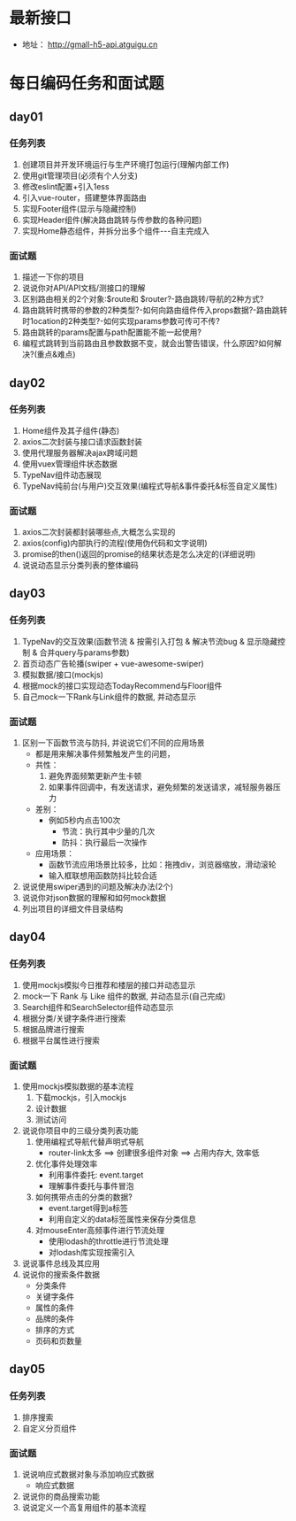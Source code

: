 # 最新接口
- 地址： http://gmall-h5-api.atguigu.cn

# 每日编码任务和面试题

## day01
### 任务列表
1. 创建项目并开发环境运行与生产环境打包运行(理解内部工作)
2. 使用git管理项目(必须有个人分支)
3. 修改eslint配置+引入1ess
4. 引入vue-router，搭建整体界面路由
5. 实现Footer组件(显示与隐藏控制)
6. 实现Header组件(解决路由跳转与传参数的各种问题)
7. 实现Home静态组件，并拆分出多个组件---自主完成入

### 面试题
1. 描述一下你的项目
2. 说说你对API/API文档/测接口的理解
3. 区别路由相关的2个对象:$route和 $router?-路由跳转/导航的2种方式?
4. 路由跳转时携带的参数的2种类型?-如何向路由组件传入props数据?-路由跳转时1ocation的2种类型?-如何实现params参数可传可不传?
5. 路由跳转的params配置与path配置能不能一起使用?
6. 编程式跳转到当前路由且参数数据不变，就会出警告错误，什么原因?如何解决?(重点&难点)


## day02
### 任务列表
1. Home组件及其子组件(静态)
2. axios二次封装与接口请求函数封装
3. 使用代理服务器解决ajax跨域问题
4. 使用vuex管理组件状态数据
5. TypeNav组件动态展现
6. TypeNav纯前台(与用户)交互效果(编程式导航&事件委托&标签自定义属性)

### 面试题
1. axios二次封装都封装哪些点,大概怎么实现的
2. axios(config)内部执行的流程(使用伪代码和文字说明)
3. promise的then()返回的promise的结果状态是怎么决定的(详细说明)
4. 说说动态显示分类列表的整体编码


## day03
### 任务列表
1. TypeNav的交互效果(函数节流 & 按需引入打包 & 解决节流bug & 显示隐藏控制 & 合并query与params参数)
2. 首页动态广告轮播(swiper + vue-awesome-swiper)
3. 模拟数据/接口(mockjs)
4. 根据mock的接口实现动态TodayRecommend与Floor组件
5. 自己mock一下Rank与Link组件的数据, 并动态显示

### 面试题
1. 区别一下函数节流与防抖, 并说说它们不同的应用场景
    - 都是用来解决事件频繁触发产生的问题，
    - 共性： 
        1. 避免界面频繁更新产生卡顿
        2. 如果事件回调中，有发送请求，避免频繁的发送请求，减轻服务器压力
    - 差别：
        - 例如5秒内点击100次
            - 节流：执行其中少量的几次
            - 防抖：执行最后一次操作 
    - 应用场景：
        - 函数节流应用场景比较多，比如：拖拽div，浏览器缩放，滑动滚轮
        - 输入框联想用函数防抖比较合适
2. 说说使用swiper遇到的问题及解决办法(2个) 
3. 说说你对json数据的理解和如何mock数据
4. 列出项目的详细文件目录结构

## day04
### 任务列表
1. 使用mockjs模拟今日推荐和楼层的接口并动态显示
2. mock一下 Rank 与 Like 组件的数据, 并动态显示(自己完成)
3. Search组件和SearchSelector组件动态显示
4. 根据分类/关键字条件进行搜索
5. 根据品牌进行搜索
6. 根据平台属性进行搜索

### 面试题
1. 使用mockjs模拟数据的基本流程
    1. 下载mockjs，引入mockjs
    2. 设计数据 
    3. 测试访问
2. 说说你项目中的三级分类列表功能
    1. 使用编程式导航代替声明式导航
        - router-link太多 ==> 创建很多组件对象 ==> 占用内存大, 效率低
    2. 优化事件处理效率
        - 利用事件委托: event.target
        - 理解事件委托与事件冒泡
    3. 如何携带点击的分类的数据?
        - event.target得到a标签
        - 利用自定义的data标签属性来保存分类信息
    4. 对mouseEnter高频事件进行节流处理
        - 使用lodash的throttle进行节流处理
        - 对lodash库实现按需引入
3. 说说事件总线及其应用
4. 说说你的搜索条件数据
    - 分类条件
    - 关键字条件
    - 属性的条件
    - 品牌的条件
    - 排序的方式
    - 页码和页数量

## day05
### 任务列表
1. 排序搜索 
2. 自定义分页组件

### 面试题
1. 说说响应式数据对象与添加响应式数据
    - 响应式数据
2. 说说你的商品搜索功能
3. 说说定义一个高复用组件的基本流程